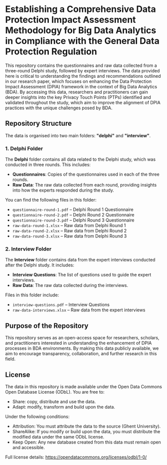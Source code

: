 # Establishing a Comprehensive Data Protection Impact Assessment Methodology for Big Data Analytics in Compliance with the General Data Protection Regulation

This repository contains the questionnaires and raw data collected from a three-round Delphi study, followed by expert interviews. The data provided here is critical to understanding the findings and recommendations outlined in our research paper, which focuses on enhancing the Data Protection Impact Assessment (DPIA) framework in the context of Big Data Analytics (BDA). By accessing this data, researchers and practitioners can gain deeper insights into the key Privacy Touch Points (PTPs) identified and validated throughout the study, which aim to improve the alignment of DPIA practices with the unique challenges posed by BDA.

## Repository Structure

The data is organised into two main folders: **"delphi"** and **"interview"**.

### 1. Delphi Folder
The **Delphi** folder contains all data related to the Delphi study, which was conducted in three rounds. This includes:

- **Questionnaires**: Copies of the questionnaires used in each of the three rounds.
- **Raw Data**: The raw data collected from each round, providing insights into how the experts responded during the study.

You can find the following files in this folder:
- `questionnaire-round-1.pdf` – Delphi Round 1 Questionnaire
- `questionnaire-round-2.pdf` – Delphi Round 2 Questionnaire
- `questionnaire-round-3.pdf` – Delphi Round 3 Questionnaire
- `raw-data-round-1.xlsx` – Raw data from Delphi Round 1
- `raw-data-round-2.xlsx` – Raw data from Delphi Round 2
- `raw-data-round-3.xlsx` – Raw data from Delphi Round 3

### 2. Interview Folder
The **Interview** folder contains data from the expert interviews conducted after the Delphi study. It includes:

- **Interview Questions**: The list of questions used to guide the expert interviews.
- **Raw Data**: The raw data collected during the interviews.

Files in this folder include:
- `interview-questions.pdf` – Interview Questions
- `raw-data-interviews.xlsx` – Raw data from the expert interviews

## Purpose of the Repository

This repository serves as an open-access space for researchers, scholars, and practitioners interested in understanding the enhancement of DPIA processes in BDA environments. By making this data publicly available, we aim to encourage transparency, collaboration, and further research in this field.

## License

The data in this repository is made available under the Open Data Commons Open Database License (ODbL). You are free to:
- Share: copy, distribute and use the data.
- Adapt: modify, transform and build upon the data.

Under the following conditions:
- Attribution: You must attribute the data to the source (Ghent University).
- ShareAlike: If you modify or build upon the data, you must distribute the modified data under the same ODbL license.
- Keep Open: Any new database created from this data must remain open and accessible.

Full license details: https://opendatacommons.org/licenses/odbl/1-0/



